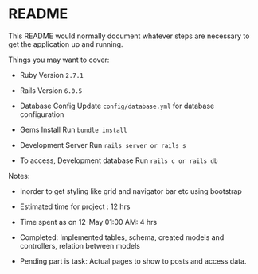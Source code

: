 # README

This README would normally document whatever steps are necessary to get the
application up and running.

Things you may want to cover:

* Ruby Version
  `2.7.1`

* Rails Version
  `6.0.5`

* Database Config
  Update `config/database.yml` for database configuration

* Gems Install
  Run `bundle install`

* Development Server
  Run `rails server or rails s`

* To access, Development database
  Run `rails c or rails db`

Notes:

 * Inorder to get styling like grid and navigator bar etc using bootstrap


 * Estimated time for project : 12 hrs
 * Time spent as on 12-May 01:00 AM: 4 hrs

 * Completed: Implemented tables, schema, created models and controllers, relation between models
 * Pending part is task: Actual pages to show to posts and access data. 
